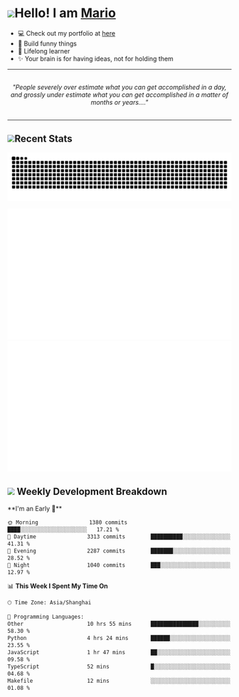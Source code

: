 <h1><a href = "#"><img src="https://media.giphy.com/media/VgCDAzcKvsR6OM0uWg/giphy.gif" width="50"></a><span>Hello! I am <a href="https://github.com/mario1in">Mario</a></span></h1>

- 💻 Check out my portfolio at [here](https://shixiong.name)
- 🔨 Build funny things
- 🚀 Lifelong learner
- ✨ Your brain is for having ideas, not for holding them

<hr/>
<br/>
<div align="center">
<i>"People severely over estimate what you can get accomplished in a day, and grossly under estimate what you can get accomplished in a matter of months or years...." </i>
</div>
<br/>
<hr/>

<h2 align="left">
  <a href="#"><img src="https://emojis.slackmojis.com/emojis/images/1643514389/3643/cool-doge.gif?1643514389" height="30"></a>Recent Stats
</h2>

<picture>
  <source
    media="(prefers-color-scheme: dark)"
    srcset="https://raw.githubusercontent.com/mario1in/mario1in/output/github-contribution-grid-snake-dark.svg"
  />
  <source
    media="(prefers-color-scheme: light)"
    srcset="https://raw.githubusercontent.com/mario1in/mario1in/output/github-contribution-grid-snake.svg"
  />
  <img
    alt="github contribution grid snake animation"
    src="https://raw.githubusercontent.com/mario1in/mario1in/output/github-contribution-grid-snake.svg"
  />
</picture>

![overview](https://raw.githubusercontent.com/mario1in/mario1in/stats-output/generated/overview.svg)
![languages](https://raw.githubusercontent.com/mario1in/mario1in/stats-output/generated/languages.svg)

<h2 align="left">
  <a href="#"><img src="https://emojis.slackmojis.com/emojis/images/1643514062/184/nyancat_big.gif?1643514062" height="30"></a> Weekly Development Breakdown
</h2>
<!--START_SECTION:waka-->
**I'm an Early 🐤** 

```text
🌞 Morning                1380 commits        ████░░░░░░░░░░░░░░░░░░░░░   17.21 % 
🌆 Daytime                3313 commits        ██████████░░░░░░░░░░░░░░░   41.31 % 
🌃 Evening                2287 commits        ███████░░░░░░░░░░░░░░░░░░   28.52 % 
🌙 Night                  1040 commits        ███░░░░░░░░░░░░░░░░░░░░░░   12.97 % 
```


📊 **This Week I Spent My Time On** 

```text
🕑︎ Time Zone: Asia/Shanghai

💬 Programming Languages: 
Other                    10 hrs 55 mins      ███████████████░░░░░░░░░░   58.30 % 
Python                   4 hrs 24 mins       ██████░░░░░░░░░░░░░░░░░░░   23.55 % 
JavaScript               1 hr 47 mins        ██░░░░░░░░░░░░░░░░░░░░░░░   09.58 % 
TypeScript               52 mins             █░░░░░░░░░░░░░░░░░░░░░░░░   04.68 % 
Makefile                 12 mins             ░░░░░░░░░░░░░░░░░░░░░░░░░   01.08 % 
```


<!--END_SECTION:waka-->

